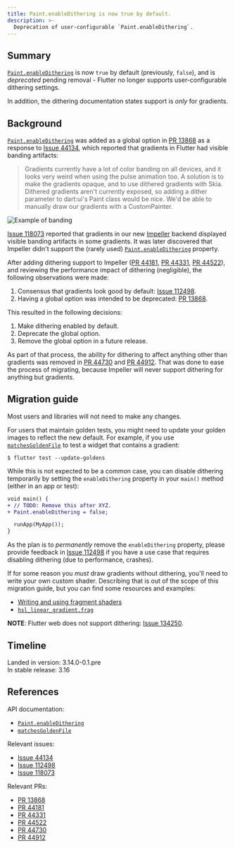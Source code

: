 ```yaml
---
title: Paint.enableDithering is now true by default.
description: >-
  Deprecation of user-configurable `Paint.enableDithering`.
---
```


## Summary

[`Paint.enableDithering`][] is now `true` by default (previously, `false`),
and is _deprecated_ pending removal - Flutter no longer supports
user-configurable dithering settings.

In addition, the dithering documentation states support is _only_ for gradients.

## Background

[`Paint.enableDithering`][] was added as a global option in [PR 13868][] as
a response to [Issue 44134][], which reported that gradients in Flutter had
visible banding artifacts:

> Gradients currently have a lot of color banding on all devices, and it looks
> very weird when using the pulse animation too. A solution is to make the
> gradients opaque, and to use dithered gradients with Skia. Dithered gradients
> aren't currently exposed, so adding a dither parameter to dart:ui's Paint
> class would be nice. We'd be able to manually draw our gradients with a
> CustomPainter.

![Example of banding](https://user-images.githubusercontent.com/30870216/210907719-4f4a1a8d-e28a-4d39-9e99-3635a26a0c74.png)

[Issue 118073][] reported that gradients in our new [Impeller][]
backend displayed visible banding artifacts in some gradients.
It was later discovered that Impeller didn't support the (rarely used)
[`Paint.enableDithering`][] property.

After adding dithering support to Impeller ([PR 44181][], [PR 44331][],
[PR 44522][]), and reviewing the performance impact of dithering (negligible),
the following observations were made:

1. Consensus that gradients look good by default: [Issue 112498][].
1. Having a global option was intended to be deprecated: [PR 13868][].

This resulted in the following decisions:

1. Make dithering enabled by default.
1. Deprecate the global option.
1. Remove the global option in a future release.

As part of that process, the ability for dithering to affect anything
other than gradients was removed in [PR 44730][] and [PR 44912][].
That was done to ease the process of migrating, because
Impeller will never support dithering for anything but gradients.

## Migration guide

Most users and libraries will not need to make any changes.

For users that maintain golden tests, you might
need to update your golden images to reflect the new default.
For example, if you use [`matchesGoldenFile`][] to
test a widget that contains a gradient:

```console
$ flutter test --update-goldens
```

While this is not expected to be a common case, you can
disable dithering temporarily by setting the `enableDithering` property in
your `main()` method (either in an app or test):

```diff
void main() {
+ // TODO: Remove this after XYZ.
+ Paint.enableDithering = false;

  runApp(MyApp());
}
```

As the plan is to _permanently_ remove the `enableDithering` property, please
provide feedback in [Issue 112498][] if you have a use case that requires
disabling dithering (due to performance, crashes).

If for some reason you _must_ draw gradients without dithering, you'll need to
write your own custom shader. Describing that is out of the scope of this
migration guide, but you can find some resources and examples:

- [Writing and using fragment shaders][]
- [`hsl_linear_gradient.frag`][]

**NOTE**: Flutter web does not support dithering: [Issue 134250][].

## Timeline

Landed in version: 3.14.0-0.1.pre<br>
In stable release: 3.16

## References

API documentation:

- [`Paint.enableDithering`][]
- [`matchesGoldenFile`]

Relevant issues:

- [Issue 44134][]
- [Issue 112498][]
- [Issue 118073][]

Relevant PRs:

- [PR 13868][]
- [PR 44181][]
- [PR 44331][]
- [PR 44522][]
- [PR 44730][]
- [PR 44912][]

[`Paint.enableDithering`]: {{site.api}}/flutter/dart-ui/Paint/enableDithering.html
[`matchesGoldenFile`]: {{site.api}}/flutter_test/matchesGoldenFile.html
[Impeller]: /perf/impeller
[PR 13868]: {{site.repo.engine}}/pull/13868
[PR 44181]: {{site.repo.engine}}/pull/44181
[PR 44331]: {{site.repo.engine}}/pull/44331
[PR 44522]: {{site.repo.engine}}/pull/44522
[PR 44730]: {{site.repo.engine}}/pull/44730
[PR 44912]: {{site.repo.engine}}/pull/44912
[Issue 44134]: {{site.repo.flutter}}/issues/44134
[Issue 112498]: {{site.repo.flutter}}/issues/112498
[Issue 118073]: {{site.repo.flutter}}/issues/118073
[Issue 134250]: {{site.repo.flutter}}/issues/134250
[Writing and using fragment shaders]: /ui/design/graphics/fragment-shaders
[`hsl_linear_gradient.frag`]: https://github.com/jonahwilliams/awesome_gradients/blob/a4e09c47ef1760bd7073beb60f49dad8ede5bb2e/shaders/hsl_linear_gradient.frag

